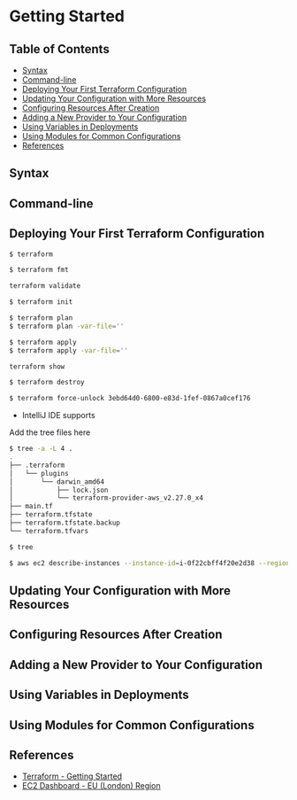 # Getting Started


## Table of Contents
<!-- START doctoc generated TOC please keep comment here to allow auto update -->
<!-- DON'T EDIT THIS SECTION, INSTEAD RE-RUN doctoc TO UPDATE -->


- [Syntax](#syntax)
- [Command-line](#command-line)
- [Deploying Your First Terraform Configuration](#deploying-your-first-terraform-configuration)
- [Updating Your Configuration with More Resources](#updating-your-configuration-with-more-resources)
- [Configuring Resources After Creation](#configuring-resources-after-creation)
- [Adding a New Provider to Your Configuration](#adding-a-new-provider-to-your-configuration)
- [Using Variables in Deployments](#using-variables-in-deployments)
- [Using Modules for Common Configurations](#using-modules-for-common-configurations)
- [References](#references)

<!-- END doctoc generated TOC please keep comment here to allow auto update -->

## Syntax

## Command-line

## Deploying Your First Terraform Configuration

```bash
$ terraform
```

```bash
$ terraform fmt
```

```bash
terraform validate
```

```bash
$ terraform init
```

```bash
$ terraform plan
$ terraform plan -var-file=''
```

```bash
$ terraform apply
$ terraform apply -var-file=''
```

```bash
terraform show
```

```bash
$ terraform destroy
```

```bash
$ terraform force-unlock 3ebd64d0-6800-e83d-1fef-0867a0cef176
```

- IntelliJ IDE supports

Add the tree files here

```bash
$ tree -a -L 4 .
.
├── .terraform
│   └── plugins
│       └── darwin_amd64
│           ├── lock.json
│           └── terraform-provider-aws_v2.27.0_x4
├── main.tf
├── terraform.tfstate
├── terraform.tfstate.backup
└── terraform.tfvars
```

```bash
$ tree
```

```bash
$ aws ec2 describe-instances --instance-id=i-0f22cbff4f20e2d38 --region=eu-west-2
```




## Updating Your Configuration with More Resources


## Configuring Resources After Creation


## Adding a New Provider to Your Configuration


## Using Variables in Deployments


## Using Modules for Common Configurations


## References

- [Terraform - Getting Started](https://app.pluralsight.com/library/courses/terraform-getting-started/table-of-contents)
- [EC2 Dashboard - EU (London) Region](https://eu-west-2.console.aws.amazon.com/ec2/v2/home?region=eu-west-2)
